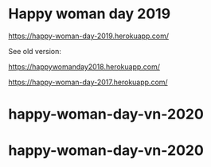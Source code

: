 # Happy woman day 2019

https://happy-woman-day-2019.herokuapp.com/

See old version:

https://happywomanday2018.herokuapp.com/

https://happy-woman-day-2017.herokuapp.com/
# happy-woman-day-vn-2020
# happy-woman-day-vn-2020
